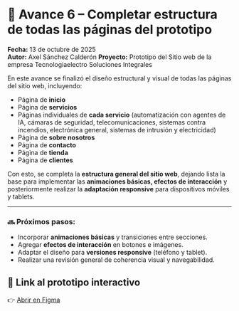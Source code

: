 # 🧩 Avance 6 – Completar estructura de todas las páginas del prototipo

**Fecha:** 13 de octubre de 2025  
**Autor:** Axel Sánchez Calderón
**Proyecto:** Prototipo del Sitio web de la empresa Tecnologiaelectro Soluciones Integrales

En este avance se finalizó el diseño estructural y visual de todas las páginas del sitio web, incluyendo:

- Página de **inicio**  
- Página de **servicios**  
- Páginas individuales de **cada servicio** (automatización con agentes de IA, cámaras de seguridad, telecomunicaciones, sistemas contra incendios, electrónica general, sistemas de intrusión y electricidad)  
- Página de **sobre nosotros**  
- Página de **contacto**  
- Página de **tienda**  
- Página de **clientes**

Con esto, se completa la **estructura general del sitio web**, dejando lista la base para implementar las **animaciones básicas, efectos de interacción** y posteriormente realizar la **adaptación responsive** para dispositivos móviles y tablets.

---

### 🔜 Próximos pasos:
- Incorporar **animaciones básicas** y transiciones entre secciones.  
- Agregar **efectos de interacción** en botones e imágenes.  
- Adaptar el diseño para **versiones responsive** (teléfono y tablet).  
- Realizar una revisión general de coherencia visual y navegabilidad.

## 🎨 Link al prototipo interactivo
👉 [Abrir en Figma](https://www.figma.com/design/O8OjWDThpciVuCIICeE91T/Sin-t%C3%ADtulo?node-id=0-1&t=H2XpFU0pnGkumloz-1)
